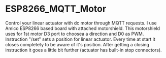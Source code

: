 # ESP8266_MQTT_Motor


Control your linear actuator with dc motor through MQTT requests.
I use Amico ESP8266 based board with attached motorshield.
This motorshield uses for 1st motor D3 port to choosea a direction and D0 as PWM.
Instruction "/set" sets a position for linear actuator. Every time at start it closes completety to be aware of it's position. After getting a closing instruction it goes a little bit further (actuator has built-in stop connectors).
